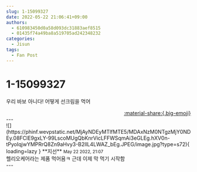 ```yaml
---
slug: 1-15099327
date: 2022-05-22 21:06:41+09:00
authors:
  - 610983450d0a58d093dc31883aef8515
  - 01435f74a49ba8a519705ad242348232
categories:
  - Jisun
tags:
  - Fan Post
---
```


# 1-15099327

<div class="post-container" markdown="1">
<div class="content-container md-sidebar__scrollwrap" markdown="1">

우리 바보 아니다! 어떻게 선크림을 먹어

</div>
</div>

<div style="text-align: right;" markdown="1">
<a href="https://weverse.io/fromis9/fanpost/1-15099327" style="text-align: right;">:material-share:{.big-emoji}</a>
</div>
---

<div class="comments-container md-sidebar__scrollwrap" markdown="1">
<div class="comment" markdown="1">
<div class='id-container' markdown="1">
![](https://phinf.wevpstatic.net/MjAyNDEyMTlfMTE5/MDAxNzM0NTgzMjY0NDEy.08FClE9gxLY-99LscoMUgQbKnrVicLFFWSqmAi3eGLEg.hXV0n-tPyoIqjwYMPRrQ8Zn9aHvy3-B2llL4LWAZ_bEg.JPEG/image.jpg?type=s72){ loading=lazy }
**<span class="artist">지선</span>** <small>May 22 2022, 21:07</small><br>
</div>
<div class='comment-body' markdown="1">
헬리오케어라는 제품 먹어욤ㅋ 근데 이제 막 먹기 시작함
</div>
</div>
</div>
---
